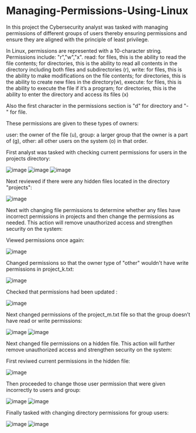 # Managing-Permissions-Using-Linux
In this project the Cybersecurity analyst was tasked with managing permissions of different groups of users thereby ensuring permissions and ensure they are aligned with the principle of least privilege.  

In Linux, permissions are represented with a 10-character string. Permissions include: "r","w","x". 
read: for files, this is the ability to read the file contents; for directories, this is the ability to read all contents in the directory including both files and subdirectories (r), write: for files, this is the ability to make modifications on the file contents; for directories, this is the ability to create new files in the directory(w), execute: for files, this is the ability to execute the file if it’s a program; for directories, this is the ability to enter the directory and access its files (x)

Also the first character in the permissions section is "d" for directory and "-" for file.

These permissions are given to these types of owners:

user: the owner of the file (u), group: a larger group that the owner is a part of (g), other: all other users on the system (o) in that order.



First analyst was tasked with checking current permissions for users in the projects directory: 


![image](https://github.com/MarcoSantibanez/Managing-Permissions-Using-Linux/assets/138132151/efb09933-5202-4c1f-808d-c405a8fa54a5)
![image](https://github.com/MarcoSantibanez/Managing-Permissions-Using-Linux/assets/138132151/bfc1b636-4655-455b-8f51-1ca40ca8e2e2)
![image](https://github.com/MarcoSantibanez/Managing-Permissions-Using-Linux/assets/138132151/ae1f8eff-da4f-4f1b-9e88-c4e8c79d6b2e)

Next reviewed if there were any hidden files located in the directory "projects":


![image](https://github.com/MarcoSantibanez/Managing-Permissions-Using-Linux/assets/138132151/5597ae8e-c0f5-43d4-8d96-bd20e274cc7b)


Next with changing file permissions to determine whether any files have incorrect permissions in projects and then change the permissions as needed. This action will remove unauthorized access and strengthen security on the system:


Viewed permissions once again:

![image](https://github.com/MarcoSantibanez/Managing-Permissions-Using-Linux/assets/138132151/f4cc8bec-0422-45bd-abb0-097cd58c039e)


Changed permissions so that the owner type of "other" wouldn't have write permissions in project_k.txt:

![image](https://github.com/MarcoSantibanez/Managing-Permissions-Using-Linux/assets/138132151/f3637feb-6b2a-45cf-93ad-e7acb01f5b9e)


Checked that permissions had been updated :

![image](https://github.com/MarcoSantibanez/Managing-Permissions-Using-Linux/assets/138132151/61a45dea-c28f-4075-9e08-76b9b86de8c4)


Next changed permissions of the project_m.txt file so that the group doesn’t have read or write permissions:

![image](https://github.com/MarcoSantibanez/Managing-Permissions-Using-Linux/assets/138132151/b697e048-ad22-4dcc-b6f4-8a96dba8c97b)
![image](https://github.com/MarcoSantibanez/Managing-Permissions-Using-Linux/assets/138132151/0686f464-4fae-4a14-b4e9-549906696a90)


Next changed file permissions on a hidden file. This action will further remove unauthorized access and strengthen security on the system: 

First reviwed current permissions in the hidden file: 

![image](https://github.com/MarcoSantibanez/Managing-Permissions-Using-Linux/assets/138132151/8a3457a2-0fbc-4b14-937e-40b428d6ad69)


Then proceeded to change those user permission that were given incorrectly to users and group: 

![image](https://github.com/MarcoSantibanez/Managing-Permissions-Using-Linux/assets/138132151/1360496d-90b3-41ca-9b9f-5dcf114c03e3)
![image](https://github.com/MarcoSantibanez/Managing-Permissions-Using-Linux/assets/138132151/7fb78649-3865-4253-b33b-ac654ac9e517)


Finally tasked with changing directory permissions for group users: 

![image](https://github.com/MarcoSantibanez/Managing-Permissions-Using-Linux/assets/138132151/67a52c9c-0213-4b69-8197-73f35dcff29e)
![image](https://github.com/MarcoSantibanez/Managing-Permissions-Using-Linux/assets/138132151/4e3bc054-cc83-4b50-a3c4-a2fae004cba0)



















